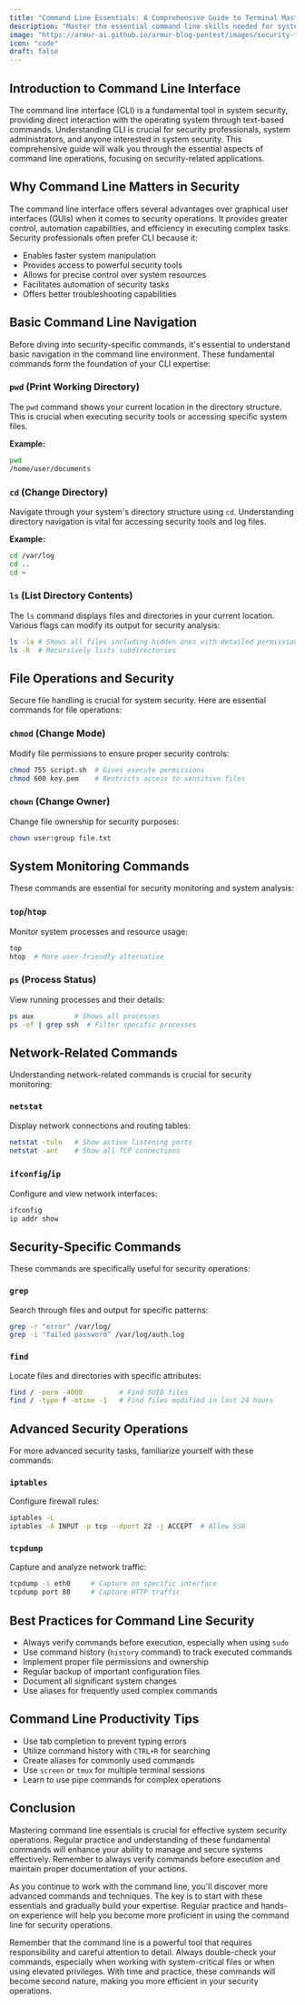 ```yaml
---
title: "Command Line Essentials: A Comprehensive Guide to Terminal Mastery for System Security"
description: "Master the essential command line skills needed for system security. Learn powerful terminal commands, syntax, and best practices to enhance your security operations."
image: "https://armur-ai.github.io/armur-blog-pentest/images/security-fundamentals.png"
icon: "code"
draft: false
---
```


## Introduction to Command Line Interface

The command line interface (CLI) is a fundamental tool in system security, providing direct interaction with the operating system through text-based commands. Understanding CLI is crucial for security professionals, system administrators, and anyone interested in system security. This comprehensive guide will walk you through the essential aspects of command line operations, focusing on security-related applications.

## Why Command Line Matters in Security

The command line interface offers several advantages over graphical user interfaces (GUIs) when it comes to security operations. It provides greater control, automation capabilities, and efficiency in executing complex tasks. Security professionals often prefer CLI because it:

- Enables faster system manipulation
- Provides access to powerful security tools
- Allows for precise control over system resources
- Facilitates automation of security tasks
- Offers better troubleshooting capabilities

## Basic Command Line Navigation

Before diving into security-specific commands, it's essential to understand basic navigation in the command line environment. These fundamental commands form the foundation of your CLI expertise:

### `pwd` (Print Working Directory)

The `pwd` command shows your current location in the directory structure. This is crucial when executing security tools or accessing specific system files.

**Example:**

```bash
pwd
/home/user/documents
```

### `cd` (Change Directory)

Navigate through your system's directory structure using `cd`. Understanding directory navigation is vital for accessing security tools and log files.

**Example:**

```bash
cd /var/log
cd ..
cd ~
```

### `ls` (List Directory Contents)

The `ls` command displays files and directories in your current location. Various flags can modify its output for security analysis:

```bash
ls -la # Shows all files including hidden ones with detailed permissions
ls -R  # Recursively lists subdirectories
```

## File Operations and Security

Secure file handling is crucial for system security. Here are essential commands for file operations:

### `chmod` (Change Mode)

Modify file permissions to ensure proper security controls:

```bash
chmod 755 script.sh  # Gives execute permissions
chmod 600 key.pem    # Restricts access to sensitive files
```

### `chown` (Change Owner)

Change file ownership for security purposes:

```bash
chown user:group file.txt
```

## System Monitoring Commands

These commands are essential for security monitoring and system analysis:

### `top`/`htop`

Monitor system processes and resource usage:

```bash
top
htop  # More user-friendly alternative
```

### `ps` (Process Status)

View running processes and their details:

```bash
ps aux          # Shows all processes
ps -ef | grep ssh  # Filter specific processes
```

## Network-Related Commands

Understanding network-related commands is crucial for security monitoring:

### `netstat`

Display network connections and routing tables:

```bash
netstat -tuln   # Show active listening ports
netstat -ant    # Show all TCP connections
```

### `ifconfig`/`ip`

Configure and view network interfaces:

```bash
ifconfig
ip addr show
```

## Security-Specific Commands

These commands are specifically useful for security operations:

### `grep`

Search through files and output for specific patterns:

```bash
grep -r "error" /var/log/
grep -i "failed password" /var/log/auth.log
```

### `find`

Locate files and directories with specific attributes:

```bash
find / -perm -4000         # Find SUID files
find / -type f -mtime -1   # Find files modified in last 24 hours
```

## Advanced Security Operations

For more advanced security tasks, familiarize yourself with these commands:

### `iptables`

Configure firewall rules:

```bash
iptables -L
iptables -A INPUT -p tcp --dport 22 -j ACCEPT  # Allow SSH
```

### `tcpdump`

Capture and analyze network traffic:

```bash
tcpdump -i eth0     # Capture on specific interface
tcpdump port 80     # Capture HTTP traffic
```

## Best Practices for Command Line Security

- Always verify commands before execution, especially when using `sudo`
- Use command history (`history` command) to track executed commands
- Implement proper file permissions and ownership
- Regular backup of important configuration files
- Document all significant system changes
- Use aliases for frequently used complex commands

## Command Line Productivity Tips

- Use tab completion to prevent typing errors
- Utilize command history with `CTRL+R` for searching
- Create aliases for commonly used commands
- Use `screen` or `tmux` for multiple terminal sessions
- Learn to use pipe commands for complex operations

## Conclusion

Mastering command line essentials is crucial for effective system security operations. Regular practice and understanding of these fundamental commands will enhance your ability to manage and secure systems effectively. Remember to always verify commands before execution and maintain proper documentation of your actions.

As you continue to work with the command line, you'll discover more advanced commands and techniques. The key is to start with these essentials and gradually build your expertise. Regular practice and hands-on experience will help you become more proficient in using the command line for security operations.

Remember that the command line is a powerful tool that requires responsibility and careful attention to detail. Always double-check your commands, especially when working with system-critical files or when using elevated privileges. With time and practice, these commands will become second nature, making you more efficient in your security operations.